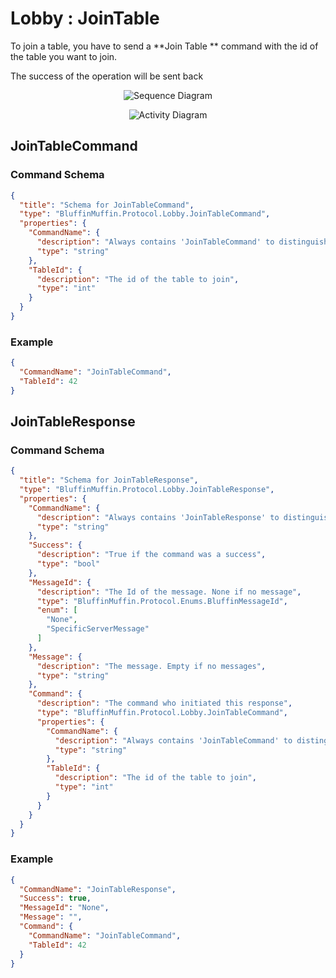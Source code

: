 # Lobby : JoinTable

To join a table, you have to send a **Join Table ** command with the id of the table you want to join.

The success of the operation will be sent back

<p align=center><img src="https://github.com/Ericmas001/BluffinMuffin.Protocol/blob/master/Documentation/Sequences/BluffinMuffin.Protocol.Lobby.JoinTableCommand.png" alt="Sequence Diagram"></p>

<p align=center><img src="https://github.com/Ericmas001/BluffinMuffin.Protocol/blob/master/Documentation/Activities/BluffinMuffin.Protocol.Lobby.JoinTableCommand.png" alt="Activity Diagram"></p>

## JoinTableCommand

### Command Schema

```json
{
  "title": "Schema for JoinTableCommand",
  "type": "BluffinMuffin.Protocol.Lobby.JoinTableCommand",
  "properties": {
    "CommandName": {
      "description": "Always contains 'JoinTableCommand' to distinguish the command from others.",
      "type": "string"
    },
    "TableId": {
      "description": "The id of the table to join",
      "type": "int"
    }
  }
}
```

### Example

```json
{
  "CommandName": "JoinTableCommand",
  "TableId": 42
}
```

## JoinTableResponse

### Command Schema

```json
{
  "title": "Schema for JoinTableResponse",
  "type": "BluffinMuffin.Protocol.Lobby.JoinTableResponse",
  "properties": {
    "CommandName": {
      "description": "Always contains 'JoinTableResponse' to distinguish the command from others.",
      "type": "string"
    },
    "Success": {
      "description": "True if the command was a success",
      "type": "bool"
    },
    "MessageId": {
      "description": "The Id of the message. None if no message",
      "type": "BluffinMuffin.Protocol.Enums.BluffinMessageId",
      "enum": [
        "None",
        "SpecificServerMessage"
      ]
    },
    "Message": {
      "description": "The message. Empty if no messages",
      "type": "string"
    },
    "Command": {
      "description": "The command who initiated this response",
      "type": "BluffinMuffin.Protocol.Lobby.JoinTableCommand",
      "properties": {
        "CommandName": {
          "description": "Always contains 'JoinTableCommand' to distinguish the command from others.",
          "type": "string"
        },
        "TableId": {
          "description": "The id of the table to join",
          "type": "int"
        }
      }
    }
  }
}
```

### Example

```json
{
  "CommandName": "JoinTableResponse",
  "Success": true,
  "MessageId": "None",
  "Message": "",
  "Command": {
    "CommandName": "JoinTableCommand",
    "TableId": 42
  }
}
```

